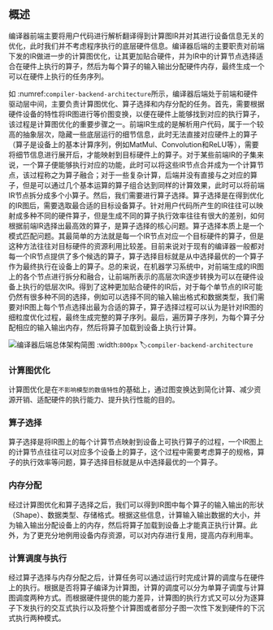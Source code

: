 ## 概述

编译器前端主要将用户代码进行解析翻译得到计算图IR并对其进行设备信息无关的优化，此时我们并不考虑程序执行的底层硬件信息。编译器后端的主要职责对前端下发的IR做进一步的计算图优化，让其更加贴合硬件，并为IR中的计算节点选择适合在硬件上执行的算子，然后为每个算子的输入输出分配硬件内存，最终生成一个可以在硬件上执行的任务序列。

如 :numref:`compiler-backend-architecture`所示，编译器后端处于前端和硬件驱动层中间，主要负责计算图优化、算子选择和内存分配的任务。首先，需要根据硬件设备的特性将IR图进行等价图变换，以便在硬件上能够找到对应的执行算子，该过程是计算图优化的重要步骤之一。前端IR生成的是解析用户代码，属于一个较高的抽象层次，隐藏一些底层运行的细节信息，此时无法直接对应硬件上的算子（算子是设备上的基本计算序列，例如MatMul、Convolution和ReLU等），需要将细节信息进行展开后，才能映射到目标硬件上的算子。对于某些前端IR的子集来说，一个算子便能够执行对应的功能，此时可以将这些IR节点合并成为一个计算节点，该过程称之为算子融合；对于一些复杂计算，后端并没有直接与之对应的算子，但是可以通过几个基本运算的算子组合达到同样的计算效果，此时可以将前端IR节点拆分成多个小算子。然后，我们需要进行算子选择。算子选择是在得到优化的IR图后，需要选取最合适的目标设备算子。针对用户代码所产生的IR往往可以映射成多种不同的硬件算子，但是生成不同的算子执行效率往往有很大的差别，如何根据前端IR选择出最高效的算子，是算子选择的核心问题。算子选择本质上是一个模式匹配问题。其最简单的方法就是每一个IR节点对应一个目标硬件的算子，但是这种方法往往对目标硬件的资源利用比较差。目前来说对于现有的编译器一般都对每一个IR节点提供了多个候选的算子，算子选择目标就是从中选择最优的一个算子作为最终执行在设备上的算子。总的来说，在机器学习系统中，对前端生成的IR图上的各个节点进行拆分和融合，让前端所表示的高层次IR逐步转换为可以在硬件设备上执行的低层次IR。得到了这种更加贴合硬件的IR后，对于每个单节点的IR可能仍然有很多种不同的选择，例如可以选择不同的输入输出格式和数据类型，我们需要对IR图上每个节点选择出最为合适的算子，算子选择过程可以认为是针对IR图的细粒度优化过程，最终生成完整的算子序列。最后，遍历算子序列，为每个算子分配相应的输入输出内存，然后将算子加载到设备上执行计算。

![编译器后端总体架构简图](../img/ch05/compiler-backend-architecture.png)
:width:`800px`
:label:`compiler-backend-architecture`

### 计算图优化

计算图优化是在`不影响模型的数值特性`的基础上，通过图变换达到简化计算、减少资源开销、适配硬件的执行能力、提升执行性能的目的。

### 算子选择

算子选择是将IR图上的每个计算节点映射到设备上可执行算子的过程，一个IR图上的计算节点往往可以对应多个设备上的算子，这个过程中需要考虑算子的规格，算子的执行效率等问题，算子选择目标就是从中选择最优的一个算子。

### 内存分配

经过计算图优化和算子选择之后，我们可以得到IR图中每个算子的输入输出的形状（Shape）、数据类型、存储格式。根据这些信息，计算输入输出数据的大小，并为输入输出分配设备上的内存，然后将算子加载到设备上才能真正执行计算。此外，为了更充分地例用设备内存资源，可以对内存进行复用，提高内存利用率。

### 计算调度与执行

经过算子选择与内存分配之后，计算任务可以通过运行时完成计算的调度与在硬件上的执行。根据是否将算子编译为计算图，计算的调度可以分为单算子调度与计算图调度两种方式。而根据硬件提供的能力差异，计算图的执行方式又可以分为逐算子下发执行的交互式执行以及将整个计算图或者部分子图一次性下发到硬件的下沉式执行两种模式。

